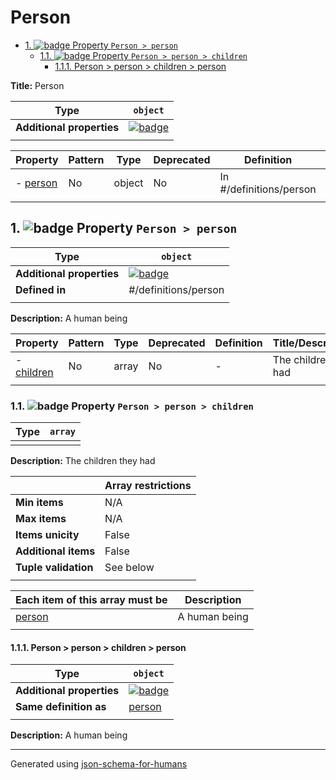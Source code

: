 # Person

- [1. ![badge](https://img.shields.io/badge/Optional-yellow) Property `Person > person`](#person)
  - [1.1. ![badge](https://img.shields.io/badge/Optional-yellow) Property `Person > person > children`](#person_children)
    - [1.1.1. Person > person > children > person](#autogenerated_heading_2)

**Title:** Person

| Type                      | `object`                                                                                                            |
| ------------------------- | ------------------------------------------------------------------------------------------------------------------- |
| **Additional properties** | [![badge](https://img.shields.io/badge/Any+type-allowed-green)](# "Additional Properties of any type are allowed.") |
|                           |                                                                                                                     |

| Property             | Pattern | Type   | Deprecated | Definition              | Title/Description |
| -------------------- | ------- | ------ | ---------- | ----------------------- | ----------------- |
| - [person](#person ) | No      | object | No         | In #/definitions/person | A human being     |
|                      |         |        |            |                         |                   |

## <a name="person"></a>1. ![badge](https://img.shields.io/badge/Optional-yellow) Property `Person > person`

| Type                      | `object`                                                                                                            |
| ------------------------- | ------------------------------------------------------------------------------------------------------------------- |
| **Additional properties** | [![badge](https://img.shields.io/badge/Any+type-allowed-green)](# "Additional Properties of any type are allowed.") |
| **Defined in**            | #/definitions/person                                                                                                |
|                           |                                                                                                                     |

**Description:** A human being

| Property                        | Pattern | Type  | Deprecated | Definition | Title/Description     |
| ------------------------------- | ------- | ----- | ---------- | ---------- | --------------------- |
| - [children](#person_children ) | No      | array | No         | -          | The children they had |
|                                 |         |       |            |            |                       |

### <a name="person_children"></a>1.1. ![badge](https://img.shields.io/badge/Optional-yellow) Property `Person > person > children`

| Type | `array` |
| ---- | ------- |
|      |         |

**Description:** The children they had

|                      | Array restrictions |
| -------------------- | ------------------ |
| **Min items**        | N/A                |
| **Max items**        | N/A                |
| **Items unicity**    | False              |
| **Additional items** | False              |
| **Tuple validation** | See below          |
|                      |                    |

| Each item of this array must be  | Description   |
| -------------------------------- | ------------- |
| [person](#person_children_items) | A human being |
|                                  |               |

#### <a name="autogenerated_heading_2"></a>1.1.1. Person > person > children > person

| Type                      | `object`                                                                                                            |
| ------------------------- | ------------------------------------------------------------------------------------------------------------------- |
| **Additional properties** | [![badge](https://img.shields.io/badge/Any+type-allowed-green)](# "Additional Properties of any type are allowed.") |
| **Same definition as**    | [person](#person)                                                                                                   |
|                           |                                                                                                                     |

**Description:** A human being

----------------------------------------------------------------------------------------------------------------------------
Generated using [json-schema-for-humans](https://github.com/coveooss/json-schema-for-humans)